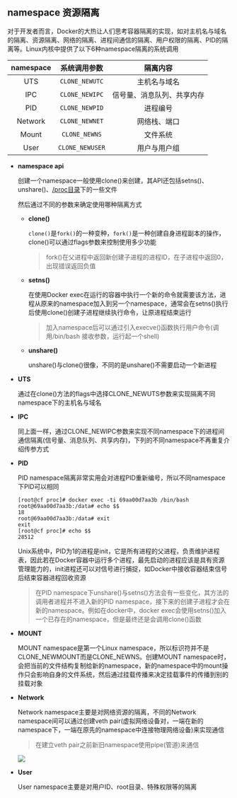 ## namespace 资源隔离
对于开发者而言，Docker的大热让人们思考容器隔离的实现，如对主机名与域名的隔离、资源隔离、网络的隔离、进程间通信的隔离、用户权限的隔离、PID的隔离等。Linux内核中提供了以下6种namespace隔离的系统调用

| namespace |     系统调用参数      |     隔离内容      |
| :-------: | :-------------: | :-----------: |
|    UTS    | `CLONE_NEWUTC`  |    主机名与域名     |
|    IPC    | `CLONE_NEWIPC`  | 信号量、消息队列、共享内存 |
|    PID    | `CLONE_NEWPID`  |     进程编号      |
|  Network  | `CLONE_NEWNET`  |    网络栈、端口     |
|   Mount   |  `CLONE_NEWNS`  |     文件系统      |
|   User    | `CLONE_NEWUSER` |    用户与用户组     |

- **namespace api**

  创建一个namespace一般使用clone()来创建，其API还包括setns()、unshare()、[/proc目录](https://zh.wikipedia.org/wiki/Procfs)下的一些文件

  然后通过不同的参数来确定使用哪种隔离方式

  - **clone()**

    `clone()`是`fork()`的一种变种，`fork()`是一种创建自身进程副本的操作，clone()可以通过flags参数来控制使用多少功能

    > fork()在父进程中返回新创建子进程的进程ID，在子进程中返回0，出现错误返回负值

  - **setns()**

    在使用Docker exec在运行的容器中执行一个新的命令就需要该方法，进程从原来的namespace加入到另一个namespace，通常会在setns()执行后使用clone()创建子进程继续执行命令，让原进程结束运行

    > 加入namespace后可以通过引入execve()函数执行用户命令(调用/bin/bash 接收参数，运行起一个shell)

  - **unshare()**

    unshare()与clone()很像，不同的是unshare()不需要启动一个新进程


- **UTS**

  通过在clone()方法的flags中选择CLONE_NEWUTS参数来实现隔离不同namespace下的主机名与域名

- **IPC**

  同上面一样，通过CLONE_NEWIPC参数来实现不同namespace下的进程间通信隔离(信号量、消息队列、共享内存)，下列的不同namespace不再重复介绍传参方式

- **PID**

  PID namespace隔离非常实用会对进程PID重新编号，所以不同namespace下PID可以相同

  ```shell
  [root@cf proc]# docker exec -ti 69aa00d7aa3b /bin/bash
  root@69aa00d7aa3b:/data# echo $$
  18
  root@69aa00d7aa3b:/data# exit
  exit
  [root@cf proc]# echo $$
  28512
  ```

  Unix系统中，PID为1的进程是init，它是所有进程的父进程，负责维护进程表，因此若在Docker容器中运行多个进程，最先启动的进程应该是具有资源管理能力的，init进程还可以对信号进行捕捉，如Docker中接收容器结束信号后结束容器进程回收资源

  > 在PID namespace下unshare()与setns()方法会有一些变化，其方法的调用者进程并不进入新的PID namespace，接下来的创建子进程才会在新的namespace。例如在docker中，docker exec会使用setns()加入一个已存在的namespace，但是最终还是会调用clone()函数

- **MOUNT**

  MOUNT namespace是第一个Linux namespace，所以标识符并不是CLONE_NEWMOUNT而是CLONE_NEWNS。创建MOUNT namespace时，会把当前的文件结构复制给新的namespace，新的namespace中的mount操作只会影响自身的文件系统，然后通过挂载传播来决定挂载事件的传播到别的挂载对象

- **Network**

  Network namespace主要是对网络资源的隔离，不同的Network namespace间可以通过创建veth pair(虚拟网络设备对，一端在新的namespace下，一端在原先的namespace中连接物理网络设备)来实现通信

  > 在建立veth pair之前新旧namespace使用pipe(管道)来通信

  ![](http://ok0qzthrb.bkt.clouddn.com/network%20namespace.png)

- **User**

  User namespace主要是对用户ID、root目录、特殊权限等的隔离

